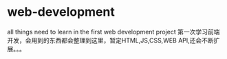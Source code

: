 # web-development
all things need to learn in the first web development project
第一次学习前端开发，会用到的东西都会整理到这里，暂定HTML,JS,CSS,WEB API,还会不断扩展。。。
